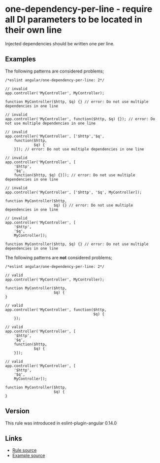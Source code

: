 <!-- WARNING: Generated documentation. Edit docs and examples in the rule and examples file ('rules/one-dependency-per-line.js', 'examples/one-dependency-per-line.js'). -->

# one-dependency-per-line - require all DI parameters to be located in their own line

Injected dependencies should be written one per line.

## Examples

The following patterns are considered problems;

    /*eslint angular/one-dependency-per-line: 2*/

    // invalid
    app.controller('MyController', MyController);

    function MyController($http, $q) {} // error: Do not use multiple dependencies in one line

    // invalid
    app.controller('MyController', function($http, $q) {}); // error: Do not use multiple dependencies in one line

    // invalid
    app.controller('MyController', ['$http','$q',
        function($http,
                 $q) {
        }]); // error: Do not use multiple dependencies in one line

    // invalid
    app.controller('MyController', [
        '$http',
        '$q',
        function($http, $q) {}]); // error: Do not use multiple dependencies in one line

    // invalid
    app.controller('MyController', ['$http', '$q', MyController]);

    function MyController($http,
                          $q) {} // error: Do not use multiple dependencies in one line

    // invalid
    app.controller('MyController', [
        '$http',
        '$q',
        MyController]);

    function MyController($http, $q) {} // error: Do not use multiple dependencies in one line

The following patterns are **not** considered problems;

    /*eslint angular/one-dependency-per-line: 2*/

    // valid
    app.controller('MyController', MyController);

    function MyController($http,
                          $q) {
    }

    // valid
    app.controller('MyController', function($http,
                                            $q) {
        });

    // valid
    app.controller('MyController', [
        '$http',
        '$q',
        function($http,
                 $q) {
        }]);

    // valid
    app.controller('MyController', [
        '$http',
        '$q',
        MyController]);

    function MyController($http,
                          $q) {
    }

## Version

This rule was introduced in eslint-plugin-angular 0.14.0

## Links

* [Rule source](../rules/one-dependency-per-line.js)
* [Example source](../examples/one-dependency-per-line.js)
